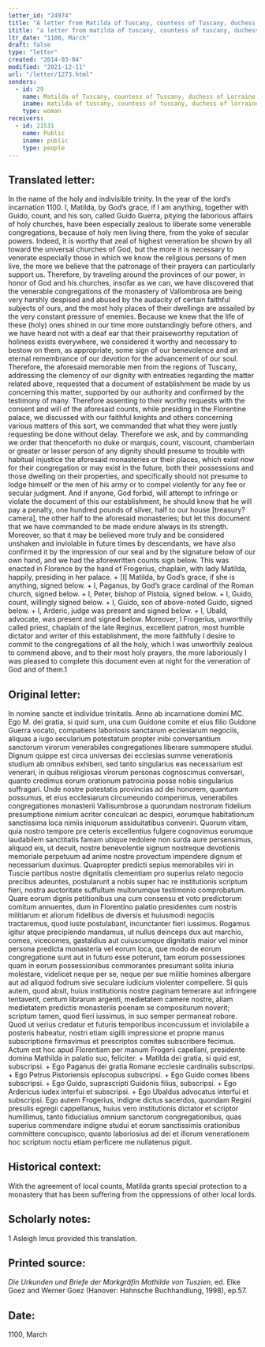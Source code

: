 ```yaml
---
letter_id: "24974"
title: "A letter from Matilda of Tuscany, countess of Tuscany, duchess of Lorraine (1100, March)"
ititle: "a letter from matilda of tuscany, countess of tuscany, duchess of lorraine (1100, march)"
ltr_date: "1100, March"
draft: false
type: "letter"
created: "2014-03-04"
modified: "2021-12-11"
url: "/letter/1273.html"
senders:
  - id: 29
    name: Matilda of Tuscany, countess of Tuscany, duchess of Lorraine
    iname: matilda of tuscany, countess of tuscany, duchess of lorraine
    type: woman
receivers:
  - id: 21531
    name: Public
    iname: public
    type: people
---
```

<h2> Translated letter:</h2>In the name of the holy and indivisible trinity.  In the year of the lord’s incarnation 1100.  I, Matilda, by God’s grace, if I am anything, together with Guido, count, and his son, called Guido Guerra, pitying the laborious affairs of holy churches, have been especially zealous to liberate some venerable congregations, because of holy men living there, from the yoke of secular powers.  Indeed, it is worthy that zeal of highest veneration be shown by all toward the universal churches of God, but the more it is necessary to venerate especially those in which we know the religious persons of men live, the more we believe that the patronage of their prayers can particularly support us.  Therefore, by traveling around the provinces of our power, in honor of God and his churches, insofar as we can, we have discovered that the venerable congregations of the monastery of Vallombrosa are being very harshly despised and abused by the audacity of certain faithful subjects of ours, and the most holy places of their dwellings are assailed by the very constant pressure of enemies.  Because we knew that the life of these (holy) ones shined in our time more outstandingly before others, and we have heard not with a deaf ear that their praiseworthy reputation of holiness exists everywhere, we considered it worthy and necessary to bestow on them, as appropriate, some sign of our benevolence and an eternal remembrance of our devotion for the advancement of our soul.  Therefore, the aforesaid memorable men from the regions of Tuscany, addressing the clemency of our dignity with entreaties regarding the matter related above, requested that a document of establishment be made by us concerning this matter, supported by our authority and confirmed by the testimony of many.  Therefore assenting to their worthy requests with the consent and will of the aforesaid counts, while presiding in the Florentine palace, we discussed with our faithful knights and others concerning various matters of this sort, we commanded that what they were justly requesting be done without delay.  Therefore we ask, and by commanding we order that thenceforth no duke or marquis, count, viscount, chamberlain or greater or lesser person of any dignity should presume to trouble with habitual injustice the aforesaid monasteries or their places, which exist now for their congregation or may exist in the future, both their possessions and those dwelling on their properties, and specifically should not presume to lodge himself or the men of his army or to compel violently for any fee or secular judgment.  And if anyone, God forbid, will attempt to infringe or violate the document of this our establishment, he should know that he will pay a penalty, one hundred pounds of silver, half to our house [treasury?camera], the other half to the aforesaid monasteries; but let this document that we have commanded to be made endure always in its strength.  Moreover, so that it may be believed more truly and be considered unshaken and inviolable in future times by descendants, we have also confirmed it by the impression of our seal and by the signature below of our own hand, and we had the aforewritten counts sign below.
	This was enacted in Florence by the hand of Frogerius, chaplain, with lady Matilda, happily, presiding in her palace.
	+ [I] Matilda, by God’s grace, if she is anything, signed below.
	+ I, Paganus, by God’s grace cardinal of the Roman church, signed below.
	+ I, Peter, bishop of Pistoia, signed below.
	+ I, Guido, count, willingly signed below.
	+ I, Guido, son of above-noted Guido, signed below.
	+ I, Arderic, judge was present and signed below.
	+ I, Ubald, advocate, was present and signed below.
Moreover, I Frogerius, unworthily called priest, chaplain of the late Reginus, excellent patron, most humble dictator and writer of this establishment, the more faithfully I desire to commit to the congregations of all the holy, which I was unworthily zealous to commend above, and to their most holy prayers, the more laboriously I was pleased to complete this document even at night for the veneration of God and of them.1
<h2 class="mt-4"> Original letter:</h2>In nomine sancte et individue trinitatis. Anno ab incarnatione domini MC. Ego M. dei gratia, si quid sum, una cum Guidone comite et eius filio Guidone Guerra vocato, compatiens laboriosis sanctarum ecclesiarum negociis, aliquas a iugo secularium potestatum propter inibi conversantium sanctorum virorum venerabiles congregationes liberare summopere studui. Dignum quippe est circa universas dei ecclesias summe venerationis studium ab omnibus exhiberi, sed tanto singularius eas necessarium est venerari, in quibus religiosas virorum personas cognoscimus conversari, quanto credimus eorum orationum patrocinia posse nobis singularius suffragari. Unde nostre potestatis provincias ad dei honorem, quantum possumus, et eius ecclesiarum circumeundo comperimus, venerabiles congregationes monasterii Vallisumbrose a quorundam nostrorum fidelium presumptione nimium acriter conculcari ac despici, eorumque habitationum sanctissima loca nimiis iniquorum assiduitatibus conveniri. Quorum vitam, quia nostro tempore pre ceteris excellentius fulgere cognovimus eorumque laudabilem sanctitatis famam ubique redolere non surda aure persensimus, aliquod eis, ut decuit, nostre benevolentie signum nostreque devotionis memoriale perpetuum ad anime nostre provectum impendere dignum et necessarium duximus. Quapropter predicti sepius memorabiles viri in Tuscie partibus nostre dignitatis clementiam pro superius relato negocio precibus adeuntes, postularunt a nobis super hac re institutionis scriptum fieri, nostra auctoritate suffultum multorumque testimonio comprobatum. Quare eorum dignis petitionibus una cum consensu et voto predictorum comitum annuentes, dum in Florentino palatio presidentes cum nostris militiarum et aliorum fidelibus de diversis et huiusmodi negociis tractaremus, quod iuste postulabant, incunctanter fieri iussimus. Rogamus igitur atque precipiendo mandamus, ut nullus deinceps dux aut marchio, comes, vicecomes, gastaldius aut cuiuscumque dignitatis maior vel minor persona predicta monasteria vel eorum loca, que modo de eorum congregatione sunt aut in futuro esse poterunt, tam eorum possessiones quam in eorum possessionibus commorantes presumant solita iniuria molestare, videlicet neque per se, neque per sue militie homines albergare aut ad aliquod fodrum sive seculare iudicium violenter compellere. Si quis autem, quod absit, huius institutionis nostre paginam temerare aut infringere tentaverit, centum librarum argenti, medietatem camere nostre, aliam medietatem predictis monasteriis poenam se compositurum noverit; scriptum tamen, quod fieri iussimus, in suo semper permaneat robore. Quod ut verius credatur et futuris temporibus inconcussum et inviolabile a posteris habeatur, nostri etiam sigilli impressione et proprie manus subscriptione firmavimus et prescriptos comites subscribere fecimus.
Actum est hoc apud Florentiam per manum Frogerii capellani, presidente domina Mathilda in palatio suo, feliciter.
+ Matilda dei gratia, si quid est, subscripsi.
+ Ego Paganus dei gratia Romane ecclesie cardinalis subscripsi.
+ Ego Petrus Pistoriensis episcopus subscripsi.
+ Ego Guido comes libens subscripsi.
+ Ego Guido, suprascripti Guidonis filius, subscripsi.
+ Ego Ardericus iudex interfui et subscripsi.
+ Ego Ubaldus advocatus interfui et subscripsi.
Ego autem Frogerius, indigne dictus sacerdos, quondam Regini presulis egregii cappellanus, huius vero institutionis dictator et scriptor humillimus, tanto fiducialius omnium sanctorum congregationibus, quas superius commendare indigne studui et eorum sanctissimis orationibus committere concupisco, quanto laboriosius ad dei et illorum venerationem hoc scriptum noctu etiam perficere me nullatenus piguit.
<h2 class="mt-4"> Historical context:</h2>With the agreement of local counts, Matilda grants special protection to a monastery that has been suffering from the oppressions of other local lords.
<h2 class="mt-4"> Scholarly notes:</h2>1 Asleigh Imus provided this translation.
<h2 class="mt-4"> Printed source:</h2><p><em>Die Urkunden und Briefe der Markgräfin Mathilde von Tuszien</em>, ed. Elke Goez and Werner Goez (Hanover: Hahnsche Buchhandlung, 1998), ep.57.</p><h2 class="mt-4"> Date:</h2>1100, March